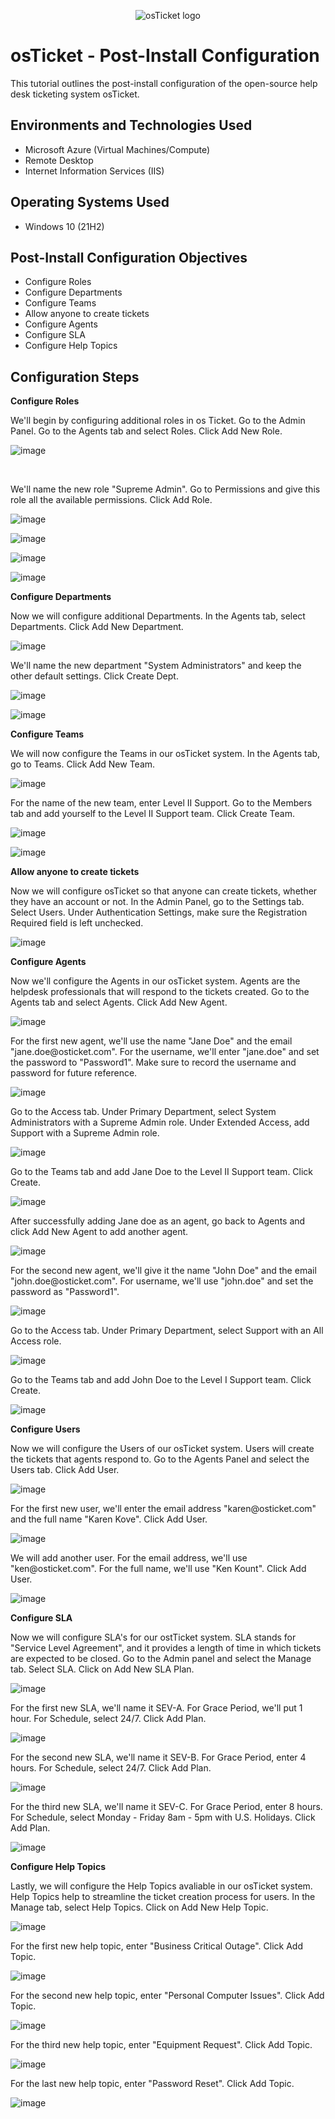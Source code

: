 <p align="center">
<img src="https://i.imgur.com/Clzj7Xs.png" alt="osTicket logo"/>
</p>

<h1>osTicket - Post-Install Configuration</h1>
This tutorial outlines the post-install configuration of the open-source help desk ticketing system osTicket.<br />

<h2>Environments and Technologies Used</h2>

- Microsoft Azure (Virtual Machines/Compute)
- Remote Desktop
- Internet Information Services (IIS)

<h2>Operating Systems Used </h2>

- Windows 10</b> (21H2)

<h2>Post-Install Configuration Objectives</h2>

- Configure Roles
- Configure Departments 
- Configure Teams
- Allow anyone to create tickets
- Configure Agents
- Configure SLA
- Configure Help Topics

<h2>Configuration Steps</h2>

**Configure Roles**
<p>
  We'll begin by configuring additional roles in os Ticket. Go to the Admin Panel. Go to the Agents tab and select Roles. Click Add New Role. 
</p>

![image](https://github.com/marbienjimeno/post-install-config/assets/29347863/4cd005b7-441c-4f48-ab92-adcd8e0b1558)

<br />

<p>
  We'll name the new role "Supreme Admin". Go to Permissions and give this role all the available permissions. Click Add Role.
</p>

![image](https://github.com/marbienjimeno/post-install-config/assets/29347863/5bdb3441-4f92-4233-9aec-cb9940bb154e)

![image](https://github.com/marbienjimeno/post-install-config/assets/29347863/85ff22f6-209c-41bf-8ff3-d34f2e0be6b1)

![image](https://github.com/marbienjimeno/post-install-config/assets/29347863/d3d53ac3-461f-4823-bc87-b50f5042c9e7)

![image](https://github.com/marbienjimeno/post-install-config/assets/29347863/7b80be09-f2b0-402b-9c21-088a8bd2476e)

**Configure Departments**
<p>
  Now we will configure additional Departments. In the Agents tab, select Departments. Click Add New Department.
</p>

![image](https://github.com/marbienjimeno/post-install-config/assets/29347863/c5308a0c-e381-4eb7-aad6-43278a6f6bf1)

<p>
  We'll name the new department "System Administrators" and keep the other default settings. Click Create Dept.
</p>

![image](https://github.com/marbienjimeno/post-install-config/assets/29347863/2c6161f7-7eb2-44fc-985b-4cda3d41f8dd)

![image](https://github.com/marbienjimeno/post-install-config/assets/29347863/63dae9c8-6533-4751-9bdb-9dbc8c6ae3b2)

**Configure Teams**
<p>
  We will now configure the Teams in our osTicket system. In the Agents tab, go to Teams. Click Add New Team. 
</p>

![image](https://github.com/marbienjimeno/post-install-config/assets/29347863/7be8ebe3-f904-4c7f-b372-42881aa8c31a)

<p>
  For the name of the new team, enter Level II Support. Go to the Members tab and add yourself to the Level II Support team. Click Create Team. 
</p>

![image](https://github.com/marbienjimeno/post-install-config/assets/29347863/2d6cfc5b-fbb8-4fd1-b9f5-0acaa97a3688)

![image](https://github.com/marbienjimeno/post-install-config/assets/29347863/4ad159a1-700e-4b64-8573-dc816730b536)

**Allow anyone to create tickets**
<p>
  Now we will configure osTicket so that anyone can create tickets, whether they have an account or not. In the Admin Panel, go to the Settings tab. Select Users. Under Authentication Settings, make sure the Registration Required field is left unchecked. 
</p>

![image](https://github.com/marbienjimeno/post-install-config/assets/29347863/f02d65e3-09d6-4e5e-82ea-9d75fdcbad42)

**Configure Agents**
<p>
  Now we'll configure the Agents in our osTicket system. Agents are the helpdesk professionals that will respond to the tickets created. Go to the Agents tab and select Agents. Click Add New Agent.
</p>

![image](https://github.com/marbienjimeno/post-install-config/assets/29347863/b0968cb9-0b85-4554-8475-cf655c79d7fb)

<p>
  For the first new agent, we'll use the name "Jane Doe" and the email "jane.doe@osticket.com". For the username, we'll enter "jane.doe" and set the password to "Password1". Make sure to record the username and password for future reference. 
</p>

![image](https://github.com/marbienjimeno/post-install-config/assets/29347863/cbaac90c-240e-45b1-9ce1-4e3aaeed153e)

<p>
  Go to the Access tab. Under Primary Department, select System Administrators with a Supreme Admin role. Under Extended Access, add Support with a Supreme Admin role. 
</p>

![image](https://github.com/marbienjimeno/post-install-config/assets/29347863/6f817e96-df94-4777-a52c-0a38de474f1d)

<p>
  Go to the Teams tab and add Jane Doe to the Level II Support team. Click Create. 
</p>

![image](https://github.com/marbienjimeno/post-install-config/assets/29347863/7ada930e-dbfe-43d4-9fb9-4dbf55c99343)

<p>
  After successfully adding Jane doe as an agent, go back to Agents and click Add New Agent to add another agent. 
</p>

![image](https://github.com/marbienjimeno/post-install-config/assets/29347863/ba295408-25fe-4cc4-86da-1582534d96c2)

<p>
  For the second new agent, we'll give it the name "John Doe" and the email "john.doe@osticket.com". For username, we'll use "john.doe" and set the password as "Password1".
</p>

![image](https://github.com/marbienjimeno/post-install-config/assets/29347863/1d6a0a05-37a8-4e25-a26b-5d275be3cea9)

<p>
  Go to the Access tab. Under Primary Department, select Support with an All Access role. 
</p>

![image](https://github.com/marbienjimeno/post-install-config/assets/29347863/6c056e7b-9d90-459b-8d7c-9a5a38d86c56)

<p>
  Go to the Teams tab and add John Doe to the Level I Support team. Click Create. 
</p>

![image](https://github.com/marbienjimeno/post-install-config/assets/29347863/c7d2d76d-e2f8-4469-a0ce-70f3dffc5351)

**Configure Users**
<p>
  Now we will configure the Users of our osTicket system. Users will create the tickets that agents respond to. Go to the Agents Panel and select the Users tab. Click Add User. 
</p>

![image](https://github.com/marbienjimeno/post-install-config/assets/29347863/fdea325a-b203-4485-b7f0-481edb7fc7f4)

<p>
  For the first new user, we'll enter the email address "karen@osticket.com" and the full name "Karen Kove". Click Add User. 
</p>

![image](https://github.com/marbienjimeno/post-install-config/assets/29347863/f97aa861-2699-4afc-b13a-3d3c4b6604aa)

<p>
  We will add another user. For the email address, we'll use "ken@osticket.com". For the full name, we'll use "Ken Kount". Click Add User.
</p>

![image](https://github.com/marbienjimeno/post-install-config/assets/29347863/13cc5305-0f1d-473b-8f99-f1277964859a)

**Configure SLA**
<p>
  Now we will configure SLA's for our ostTicket system. SLA stands for "Service Level Agreement", and it provides a length of time in which tickets are expected to be closed. Go to the Admin panel and select the Manage tab. Select SLA. Click on Add New SLA Plan.
</p>

![image](https://github.com/marbienjimeno/post-install-config/assets/29347863/09384a2e-2947-4dce-851b-a43683e843d1)

<p>
  For the first new SLA, we'll name it SEV-A. For Grace Period, we'll put 1 hour. For Schedule, select 24/7. Click Add Plan. 
</p>

![image](https://github.com/marbienjimeno/post-install-config/assets/29347863/6a23e806-3cb3-4140-a5b0-f784cea3b48a)

<p>
  For the second new SLA, we'll name it SEV-B. For Grace Period, enter 4 hours. For Schedule, select 24/7. Click Add Plan. 
</p>

![image](https://github.com/marbienjimeno/post-install-config/assets/29347863/eb2e225f-7a58-4da6-9916-90b63ea0a85c)

<p>
  For the third new SLA, we'll name it SEV-C. For Grace Period, enter 8 hours. For Schedule, select Monday - Friday 8am - 5pm with U.S. Holidays. Click Add Plan. 
</p>

![image](https://github.com/marbienjimeno/post-install-config/assets/29347863/40088576-39cf-476a-9437-d638dbfe3dc9)

**Configure Help Topics**
<p>
  Lastly, we will configure the Help Topics avaliable in our osTicket system. Help Topics help to streamline the ticket creation process for users. In the Manage tab, select Help Topics. Click on Add New Help Topic. 
</p>

![image](https://github.com/marbienjimeno/post-install-config/assets/29347863/8b936ff6-8871-4ac1-9fd7-c2366b9a7d66)

<p>
  For the first new help topic, enter "Business Critical Outage". Click Add Topic. 
</p>

![image](https://github.com/marbienjimeno/post-install-config/assets/29347863/933c5fa5-2c26-4ea3-b347-818f76866cf8)

<p>
  For the second new help topic, enter "Personal Computer Issues". Click Add Topic. 
</p>

![image](https://github.com/marbienjimeno/post-install-config/assets/29347863/25cb375b-bca1-46cb-a473-c52d1269702b)

<p>
  For the third new help topic, enter "Equipment Request". Click Add Topic. 
</p>

![image](https://github.com/marbienjimeno/post-install-config/assets/29347863/61a2ab8a-5d9f-4289-a1e4-48f838c53625)

<p>
  For the last new help topic, enter "Password Reset". Click Add Topic. 
</p>

![image](https://github.com/marbienjimeno/post-install-config/assets/29347863/2237cbbe-e33a-43f8-9edc-30ed95e6c72a)
